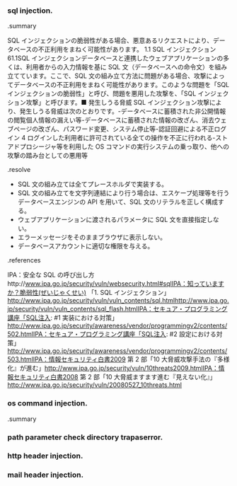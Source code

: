 ### sql injection.

.summary

SQL インジェクションの脆弱性がある場合、悪意あるリクエストにより、データベースの不正利用をまねく可能性があります。 1.1 SQL インジェクション 61.1SQL インジェクションデータベースと連携したウェブアプリケーションの多くは、利用者からの入力情報を基に SQL 文（データベースへの命令文）を組み立てています。ここで、SQL 文の組み立て方法に問題がある場合、攻撃によってデータベースの不正利用をまねく可能性があります。このような問題を「SQL インジェクションの脆弱性」と呼び、問題を悪用した攻撃を、「SQL インジェクション攻撃」と呼びます。■ 発生しうる脅威 SQL インジェクション攻撃により、発生しうる脅威は次のとおりです。-データベースに蓄積された非公開情報の閲覧個人情報の漏えい等-データベースに蓄積された情報の改ざん、消去ウェブページの改ざん、パスワード変更、システム停止等-認証回避による不正ログイン 4 ログインした利用者に許可されている全ての操作を不正に行われる-ストアドプロシージャ等を利用した OS コマンドの実行システムの乗っ取り、他への攻撃の踏み台としての悪用等

.resolve

- SQL 文の組み立ては全てプレースホルダで実装する。
- SQL 文の組み立てを文字列連結により行う場合は、エスケープ処理等を行うデータベースエンジンの API を用いて、SQL 文のリテラルを正しく構成する。
- ウェブアプリケーションに渡されるパラメータに SQL 文を直接指定しない。
- エラーメッセージをそのままブラウザに表示しない。
- データベースアカウントに適切な権限を与える。

.references

IPA：安全な SQL の呼び出し方http://www.ipa.go.jp/security/vuln/websecurity.html#sqlIPA：知っていますか？脆弱性(ぜいじゃくせい) 「1. SQL インジェクション」http://www.ipa.go.jp/security/vuln/vuln_contents/sql.htmlhttp://www.ipa.go.jp/security/vuln/vuln_contents/sql_flash.htmlIPA：セキュア・プログラミング講座「SQL注入: #1 実装における対策」http://www.ipa.go.jp/security/awareness/vendor/programmingv2/contents/502.htmlIPA：セキュア・プログラミング講座「SQL注入: #2 設定における対策」http://www.ipa.go.jp/security/awareness/vendor/programmingv2/contents/503.htmlIPA：情報セキュリティ白書2009 第 2 部「10 大脅威攻撃手法の『多様化』が進む」http://www.ipa.go.jp/security/vuln/10threats2009.htmlIPA：情報セキュリティ白書2008 第 2 部「10 大脅威ますます進む『見えない化』」http://www.ipa.go.jp/security/vuln/20080527_10threats.html

### os command injection.

.summary


### path parameter check directory trapaserror.

### http header injection.

### mail header injection.
